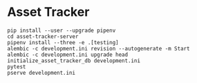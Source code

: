 # Asset Tracker

    pip install --user --upgrade pipenv
    cd asset-tracker-server
    pipenv install --three -e .[testing]
    alembic -c development.ini revision --autogenerate -m Start
    alembic -c development.ini upgrade head
    initialize_asset_tracker_db development.ini
    pytest
    pserve development.ini
